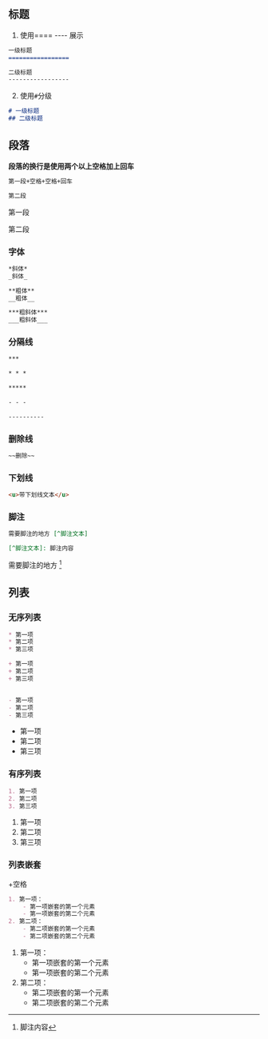 ## 标题
1. 使用==== ---- 展示
```md
一级标题
=================

二级标题
-----------------
```
2. 使用`#`分级
```md
# 一级标题
## 二级标题
```

## 段落
**段落的换行是使用两个以上空格加上回车**
```md
第一段+空格+空格+回车  

第二段
```
第一段  

第二段

### 字体
```md
*斜体*
_斜体_

**粗体**
__粗体__

***粗斜体***
___粗斜体___
```

### 分隔线
```md
***

* * *

*****

- - -

----------
```

### 删除线
```md
~~删除~~
```

### 下划线
```md
<u>带下划线文本</u>
```

### 脚注
```md
需要脚注的地方 [^脚注文本]

[^脚注文本]: 脚注内容
```
需要脚注的地方 [^脚注文本]

[^脚注文本]: 脚注内容

## 列表
### 无序列表
```md
* 第一项
* 第二项
* 第三项

+ 第一项
+ 第二项
+ 第三项


- 第一项
- 第二项
- 第三项
```
* 第一项
* 第二项
* 第三项

### 有序列表
```md
1. 第一项
2. 第二项
3. 第三项
```
1. 第一项
2. 第二项
3. 第三项

### 列表嵌套
+空格
```md
1. 第一项：
    - 第一项嵌套的第一个元素
    - 第一项嵌套的第二个元素
2. 第二项：
    - 第二项嵌套的第一个元素
    - 第二项嵌套的第二个元素
```
1. 第一项：
    - 第一项嵌套的第一个元素
    - 第一项嵌套的第二个元素
2. 第二项：
    - 第二项嵌套的第一个元素
    - 第二项嵌套的第二个元素